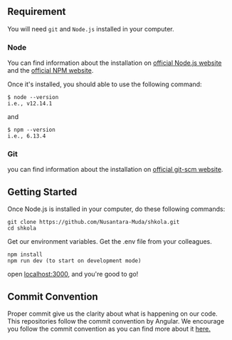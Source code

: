 ## Requirement
You will need `git` and `Node.js` installed in your computer.

### Node
You can find information about the installation on [official Node.js website](https://nodejs.org/) and the [official NPM website](https://npmjs.org/).

Once it's installed, you should able to use the following command:
```
$ node --version
i.e., v12.14.1
```
and 
```
$ npm --version
i.e., 6.13.4
```

### Git
you can find information about the installation on [official git-scm website](https://git-scm.com/book/en/v2/Getting-Started-Installing-Git).

## Getting Started

Once Node.js is installed in your computer, do these following commands:

```
git clone https://github.com/Nusantara-Muda/shkola.git
cd shkola
```

Get our environment variables. Get the .env file from your colleagues.

```
npm install
npm run dev (to start on development mode)
```

open [localhost:3000](localhost:3000), and you're good to go!

## Commit Convention

Proper commit give us the clarity about what is happening on our code. This repositories follow the commit convention by Angular. We encourage you follow the commit convention as you can find more about it [here.](https://github.com/angular/angular/blob/master/CONTRIBUTING.md#type)